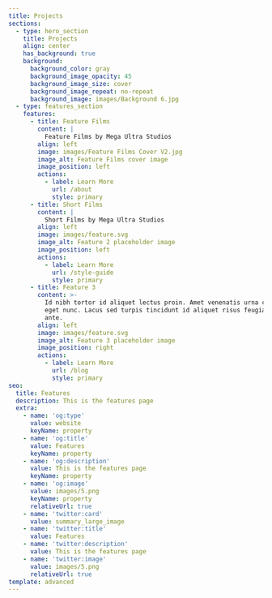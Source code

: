 ```yaml
---
title: Projects
sections:
  - type: hero_section
    title: Projects
    align: center
    has_background: true
    background:
      background_color: gray
      background_image_opacity: 45
      background_image_size: cover
      background_image_repeat: no-repeat
      background_image: images/Background 6.jpg
  - type: features_section
    features:
      - title: Feature Films
        content: |
          Feature Films by Mega Ultra Studios
        align: left
        image: images/Feature Films Cover V2.jpg
        image_alt: Feature Films cover image
        image_position: left
        actions:
          - label: Learn More
            url: /about
            style: primary
      - title: Short Films
        content: |
          Short Films by Mega Ultra Studios
        align: left
        image: images/feature.svg
        image_alt: Feature 2 placeholder image
        image_position: left
        actions:
          - label: Learn More
            url: /style-guide
            style: primary
      - title: Feature 3
        content: >-
          Id nibh tortor id aliquet lectus proin. Amet venenatis urna cursus
          eget nunc. Lacus sed turpis tincidunt id aliquet risus feugiat in
          ante.
        align: left
        image: images/feature.svg
        image_alt: Feature 3 placeholder image
        image_position: right
        actions:
          - label: Learn More
            url: /blog
            style: primary
seo:
  title: Features
  description: This is the features page
  extra:
    - name: 'og:type'
      value: website
      keyName: property
    - name: 'og:title'
      value: Features
      keyName: property
    - name: 'og:description'
      value: This is the features page
      keyName: property
    - name: 'og:image'
      value: images/5.png
      keyName: property
      relativeUrl: true
    - name: 'twitter:card'
      value: summary_large_image
    - name: 'twitter:title'
      value: Features
    - name: 'twitter:description'
      value: This is the features page
    - name: 'twitter:image'
      value: images/5.png
      relativeUrl: true
template: advanced
---
```

